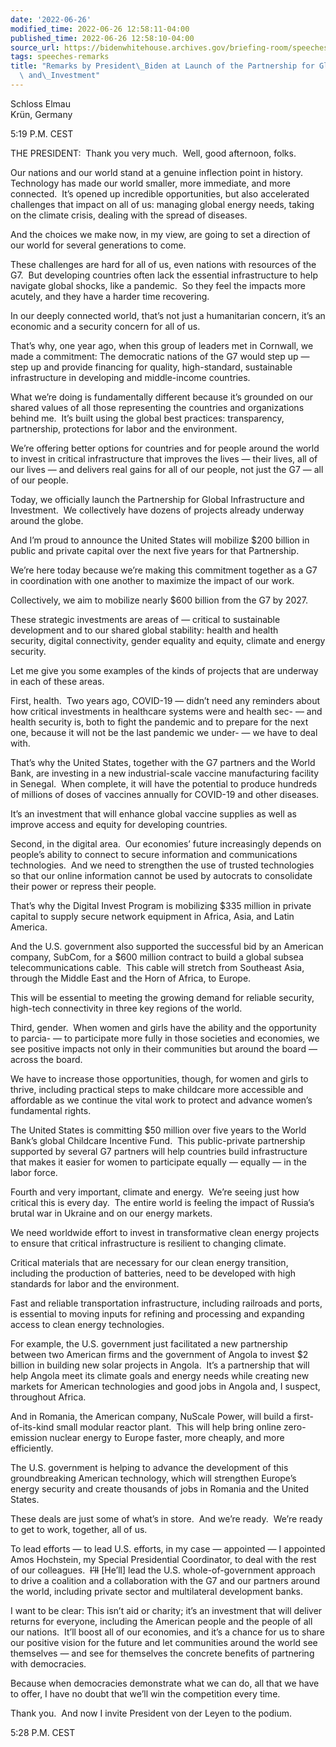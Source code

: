 ```yaml
---
date: '2022-06-26'
modified_time: 2022-06-26 12:58:11-04:00
published_time: 2022-06-26 12:58:10-04:00
source_url: https://bidenwhitehouse.archives.gov/briefing-room/speeches-remarks/2022/06/26/remarks-by-president-biden-at-launch-of-the-partnership-for-global-infrastructure-and-investment/
tags: speeches-remarks
title: "Remarks by President\_Biden at Launch of the Partnership for Global Infrastructure\
  \ and\_Investment"
---
```

 
Schloss Elmau  
Krün, Germany

5:19 P.M. CEST  
  
THE PRESIDENT:  Thank you very much.  Well, good afternoon, folks.   
  
Our nations and our world stand at a genuine inflection point in
history.  Technology has made our world smaller, more immediate, and
more connected.  It’s opened up incredible opportunities, but also
accelerated challenges that impact on all of us: managing global energy
needs, taking on the climate crisis, dealing with the spread of
diseases.  
  
And the choices we make now, in my view, are going to set a direction of
our world for several generations to come.  
  
These challenges are hard for all of us, even nations with resources of
the G7.  But developing countries often lack the essential
infrastructure to help navigate global shocks, like a pandemic.  So they
feel the impacts more acutely, and they have a harder time recovering.  
  
In our deeply connected world, that’s not just a humanitarian concern,
it’s an economic and a security concern for all of us.   
  
That’s why, one year ago, when this group of leaders met in Cornwall, we
made a commitment: The democratic nations of the G7 would step up — step
up and provide financing for quality, high-standard, sustainable
infrastructure in developing and middle-income countries.  
  
What we’re doing is fundamentally different because it’s grounded on our
shared values of all those representing the countries and organizations
behind me.  It’s built using the global best practices: transparency,
partnership, protections for labor and the environment.  
  
We’re offering better options for countries and for people around the
world to invest in critical infrastructure that improves the lives —
their lives, all of our lives — and delivers real gains for all of our
people, not just the G7 — all of our people.  
  
Today, we officially launch the Partnership for Global Infrastructure
and Investment.  We collectively have dozens of projects already
underway around the globe.  
  
And I’m proud to announce the United States will mobilize $200 billion
in public and private capital over the next five years for that
Partnership.  
  
We’re here today because we’re making this commitment together as a G7
in coordination with one another to maximize the impact of our work.  
  
Collectively, we aim to mobilize nearly $600 billion from the G7 by
2027.   
  
These strategic investments are areas of — critical to sustainable
development and to our shared global stability: health and health
security, digital connectivity, gender equality and equity, climate and
energy security.  
  
Let me give you some examples of the kinds of projects that are underway
in each of these areas.  
  
First, health.  Two years ago, COVID-19 — didn’t need any reminders
about how critical investments in healthcare systems were and health
sec- — and health security is, both to fight the pandemic and to prepare
for the next one, because it will not be the last pandemic we under- —
we have to deal with.  
  
That’s why the United States, together with the G7 partners and the
World Bank, are investing in a new industrial-scale vaccine
manufacturing facility in Senegal.  When complete, it will have the
potential to produce hundreds of millions of doses of vaccines annually
for COVID-19 and other diseases.  
  
It’s an investment that will enhance global vaccine supplies as well as
improve access and equity for developing countries.  
  
Second, in the digital area.  Our economies’ future increasingly depends
on people’s ability to connect to secure information and communications
technologies.  And we need to strengthen the use of trusted technologies
so that our online information cannot be used by autocrats to
consolidate their power or repress their people.  
  
That’s why the Digital Invest Program is mobilizing $335 million in
private capital to supply secure network equipment in Africa, Asia, and
Latin America.  
  
And the U.S. government also supported the successful bid by an American
company, SubCom, for a $600 million contract to build a global subsea
telecommunications cable.  This cable will stretch from Southeast Asia,
through the Middle East and the Horn of Africa, to Europe.  
  
This will be essential to meeting the growing demand for reliable
security, high-tech connectivity in three key regions of the world.  
  
Third, gender.  When women and girls have the ability and the
opportunity to parcia- — to participate more fully in those societies
and economies, we see positive impacts not only in their communities but
around the board — across the board.  
  
We have to increase those opportunities, though, for women and girls to
thrive, including practical steps to make childcare more accessible and
affordable as we continue the vital work to protect and advance women’s
fundamental rights.  
  
The United States is committing $50 million over five years to the World
Bank’s global Childcare Incentive Fund.  This public-private partnership
supported by several G7 partners will help countries build
infrastructure that makes it easier for women to participate equally —
equally — in the labor force.    
  
Fourth and very important, climate and energy.  We’re seeing just how
critical this is every day.  The entire world is feeling the impact of
Russia’s brutal war in Ukraine and on our energy markets.  
  
We need worldwide effort to invest in transformative clean energy
projects to ensure that critical infrastructure is resilient to changing
climate.   
  
Critical materials that are necessary for our clean energy transition,
including the production of batteries, need to be developed with high
standards for labor and the environment.  
  
Fast and reliable transportation infrastructure, including railroads and
ports, is essential to moving inputs for refining and processing and
expanding access to clean energy technologies.   
  
For example, the U.S. government just facilitated a new partnership
between two American firms and the government of Angola to invest $2
billion in building new solar projects in Angola.  It’s a partnership
that will help Angola meet its climate goals and energy needs while
creating new markets for American technologies and good jobs in Angola
and, I suspect, throughout Africa.  
  
And in Romania, the American company, NuScale Power, will build a
first-of-its-kind small modular reactor plant.  This will help bring
online zero-emission nuclear energy to Europe faster, more cheaply, and
more efficiently.  
  
The U.S. government is helping to advance the development of this
groundbreaking American technology, which will strengthen Europe’s
energy security and create thousands of jobs in Romania and the United
States.  
  
These deals are just some of what’s in store.  And we’re ready.  We’re
ready to get to work, together, all of us.  
  
To lead efforts — to lead U.S. efforts, in my case — appointed — I
appointed Amos Hochstein, my Special Presidential Coordinator, to deal
with the rest of our colleagues.  <s>I’ll</s> \[He’ll\] lead the U.S.
whole-of-government approach to drive a coalition and a collaboration
with the G7 and our partners around the world, including private sector
and multilateral development banks.  
  
I want to be clear: This isn’t aid or charity; it’s an investment that
will deliver returns for everyone, including the American people and the
people of all our nations.  It’ll boost all of our economies, and it’s a
chance for us to share our positive vision for the future and let
communities around the world see themselves — and see for themselves the
concrete benefits of partnering with democracies.  
  
Because when democracies demonstrate what we can do, all that we have to
offer, I have no doubt that we’ll win the competition every time.  
  
Thank you.  And now I invite President von der Leyen to the podium.  
  
5:28 P.M. CEST
